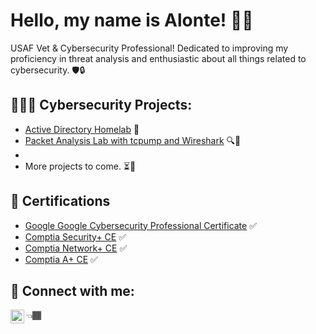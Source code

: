 <h1>Hello, my name is Alonte! 👋🏾 </h1>

USAF Vet & Cybersecurity Professional! Dedicated to improving my proficiency in threat analysis and enthusiastic about all things related to cybersecurity. 🛡️🔒
  

<h2> 👨🏾‍💻 Cybersecurity Projects:</h2>
  
  - [Active Directory Homelab](https://github.com/alonte-wheeler/Active-Directory-Home-Lab) 💼
  - [Packet Analysis Lab with tcpump and Wireshark]() 🔍👀
  - []()      
  - More projects to come. ⏳📅
    
<h2>📃 Certifications </h2>

- [Google Google Cybersecurity Professional Certificate](https://coursera.org/share/939da40fd07e2bfd892dbd8b4f7cff96) ✅
- [Comptia Security+ CE](https://www.credly.com/badges/22afcb20-a97b-446b-84b1-4992c964f5f5/public_url) ✅
- [Comptia Network+ CE](https://www.credly.com/badges/7919fd77-744e-49f1-9133-c4fed8bbee1d/public_url) ✅
- [Comptia A+ CE](https://www.credly.com/badges/50d7def8-b94e-4ae4-8a4e-bd4b29792809/public_url) ✅


<h2> 🤳 Connect with me:</h2>

 [<img align="left" alt="Alonte Wheeler | LinkedIn" width="22px" src="https://cdn.jsdelivr.net/npm/simple-icons@v3/icons/linkedin.svg" />][linkedin] 👈🏾


[linkedin]: https://www.linkedin.com/in/alonte-wheeler/


